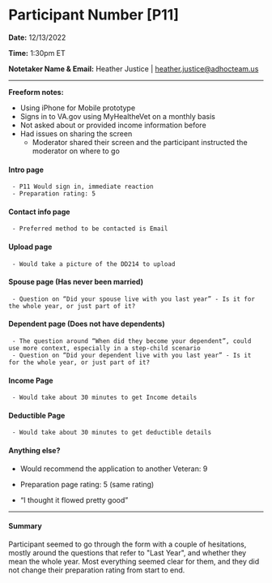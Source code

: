# Participant Number [P11]

**Date:** 12/13/2022

**Time:** 1:30pm ET

**Notetaker Name & Email:** Heather Justice | heather.justice@adhocteam.us

---

**Freeform notes:**

- Using iPhone for Mobile prototype
- Signs in to VA.gov using MyHealtheVet on a monthly basis
- Not asked about or provided income information before
- Had issues on sharing the screen
     - Moderator shared their screen and the participant instructed the moderator on where to go
#### Intro page
     - P11 Would sign in, immediate reaction
     - Preparation rating: 5
#### Contact info page
     - Preferred method to be contacted is Email
#### Upload page
     - Would take a picture of the DD214 to upload
#### Spouse page (Has never been married)
     - Question on “Did your spouse live with you last year” - Is it for the whole year, or just part of it?
#### Dependent page (Does not have dependents)
     - The question around “When did they become your dependent”, could use more context, especially in a step-child scenario
     - Question on “Did your dependent live with you last year” - Is it for the whole year, or just part of it?
#### Income Page
     - Would take about 30 minutes to get Income details
#### Deductible Page
     - Would take about 30 minutes to get deductible details

#### Anything else?
- Would recommend the application to another Veteran: 9
- Preparation page rating:  5 (same rating)

- “I thought it flowed pretty good”

---

#### Summary
Participant seemed to go through the form with a couple of hesitations, mostly around the questions that refer to "Last Year", and whether they mean the whole year. Most everything seemed clear for them, and they did not change their preparation rating from start to end.
